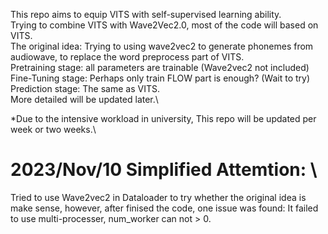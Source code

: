 This repo aims to equip VITS with self-supervised learning ability. \
Trying to combine VITS with Wave2Vec2.0, most of the code will based on VITS.\
The original idea: Trying to using wave2vec2 to generate phonemes from audiowave, to replace the word preprocess part of VITS.\
Pretraining stage: all parameters are trainable (Wave2vec2 not included)\
Fine-Tuning stage: Perhaps only train FLOW part is enough? (Wait to try)\
Prediction stage: The same as VITS.\
More detailed will be updated later.\

*Due to the intensive workload in university, This repo will be updated per week or two weeks.\

# 2023/Nov/10 Simplified Attemtion: \
Tried to use Wave2vec2 in Dataloader to try whether the original idea is make sense, however, after finised the code, one issue was found: It failed to use multi-processer, num_worker can not > 0.
